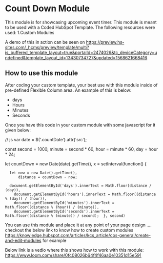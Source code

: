 # Count Down Module
This module is for showcasing upcoming event timer. This module is meant to be used with a Coded HubSpot Template.
The following resources were used:
1.Custom Modules

A demo of this in action can be seen on https://preview.hs-sites.com/_hcms/preview/template/multi?is_buffered_template_layout=true&portalId=2474026&tc_deviceCategory=undefined&template_layout_id=13430734727&updated=1568621668416

## How to use this module
After coding your custom template, your best use with this module inside of pre-defined Flexible Column area. An example of this is below:

<div class="text-center countDown">
  <div class="">
      <span class='countDate' src='{{ module.countdown_date|datetimeformat('%Y/%m/%d') }}'></span>  
    <div class="dateCount noListStyle">
      <ul>
        <li class='ib'><span id="days"></span> days</li>
        <li class='ib'><span id="hours"></span> Hours</li>
        <li class='ib'><span id="minutes"></span> Minutes</li>
        <li class='ib'><span id="seconds"></span> Seconds</li>
      </ul>
    </div>
    
  </div>
  
  Once you have this code in your custom module with some javascript for it given below:
  
  // js
var date = $('.countDate').attr('src');

const second = 1000,
      minute = second * 60,
      hour = minute * 60,
      day = hour * 24;

let countDown = new Date(date).getTime(),
    x = setInterval(function() {

      let now = new Date().getTime(),
          distance = countDown - now;

      document.getElementById('days').innerText = Math.floor(distance / (day)),
        document.getElementById('hours').innerText = Math.floor((distance % (day)) / (hour)),
        document.getElementById('minutes').innerText = Math.floor((distance % (hour)) / (minute)),
        document.getElementById('seconds').innerText = Math.floor((distance % (minute)) / second);  }, second)

  You can use this module and place it at any point of your page design ....
checkout the below link to know how to create custom modules   https://knowledge.hubspot.com/articles/kcs_article/cos-general/create-and-edit-modules for example

Below link is a vedio where this shows how to work with this module:
https://www.loom.com/share/0fc08026b64f4f46aa0e10351d15e591


